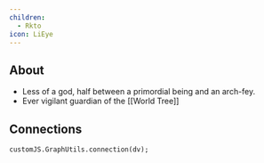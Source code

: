 ```yaml
---
children:
  - Rkto
icon: LiEye
---
```


## About

- Less of a god, half between a primordial being and an arch-fey.
- Ever vigilant guardian of the [[World Tree]]

## Connections

```dataviewjs
customJS.GraphUtils.connection(dv);
```